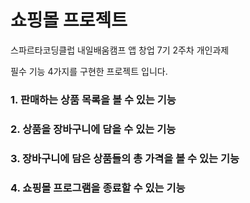 # 쇼핑몰 프로젝트

스파르타코딩클럽 내일배움캠프 앱 창업 7기 2주차 개인과제

필수 기능 4가지를 구현한 프로젝트 입니다.

### 1. 판매하는 상품 목록을 볼 수 있는 기능

### 2. 상품을 장바구니에 담을 수 있는 기능

### 3. 장바구니에 담은 상품들의 총 가격을 볼 수 있는 기능

### 4. 쇼핑몰 프로그램을 종료할 수 있는 기능
